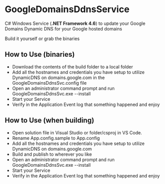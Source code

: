 # GoogleDomainsDdnsService
C# Windows Service (**.NET Framework 4.6**) to update your Google Domains Dynamic DNS for your Google hosted domains

Build it yourself or grab the binaries

## How to Use (binaries)

* Download the contents of the build folder to a local folder
* Add all the hostnames and credentials you have setup to utilize DynamicDNS on domains.google.com in the GoogleDomainsDdnsSvc.config file
* Open an administrator command prompt and run GoogleDomainsDdnsSvc.exe --install
* Start your Service
* Verify in the Application Event log that something happened and enjoy

## How to Use (when building)

* Open solution file in Visual Studio or folder/csproj in VS Code.
* Rename App.config.sample to App.config
* Add all the hostnames and credentials you have setup to utilize DynamicDNS on domains.google.com
* Build and publish to wherever you like
* Open an administrator command prompt and run GoogleDomainsDdnsSvc.exe --install
* Start your Service
* Verify in the Application Event log that something happened and enjoy